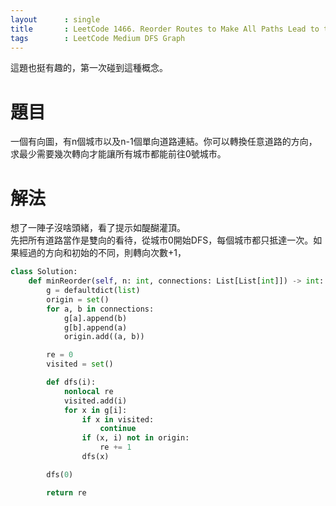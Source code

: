 ```yaml
---
layout      : single
title       : LeetCode 1466. Reorder Routes to Make All Paths Lead to the City Zero
tags 		: LeetCode Medium DFS Graph
---
```

這題也挺有趣的，第一次碰到這種概念。

# 題目
一個有向圖，有n個城市以及n-1個單向道路連結。你可以轉換任意道路的方向，求最少需要幾次轉向才能讓所有城市都能前往0號城市。

# 解法
想了一陣子沒啥頭緒，看了提示如醍醐灌頂。  
先把所有道路當作是雙向的看待，從城市0開始DFS，每個城市都只抵達一次。如果經過的方向和初始的不同，則轉向次數+1，

```python
class Solution:
    def minReorder(self, n: int, connections: List[List[int]]) -> int:
        g = defaultdict(list)
        origin = set()
        for a, b in connections:
            g[a].append(b)
            g[b].append(a)
            origin.add((a, b))

        re = 0
        visited = set()

        def dfs(i):
            nonlocal re
            visited.add(i)
            for x in g[i]:
                if x in visited:
                    continue
                if (x, i) not in origin:
                    re += 1
                dfs(x)

        dfs(0)

        return re

```
